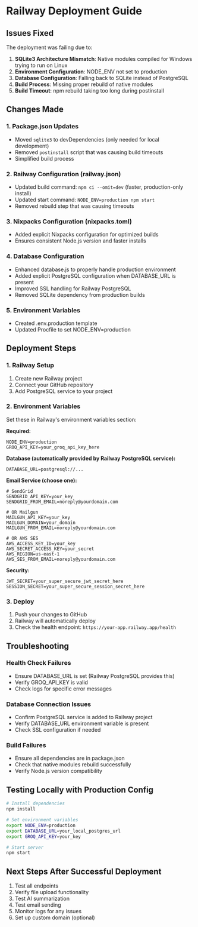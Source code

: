 # Railway Deployment Guide

## Issues Fixed

The deployment was failing due to:

1. **SQLite3 Architecture Mismatch**: Native modules compiled for Windows trying to run on Linux
2. **Environment Configuration**: NODE_ENV not set to production
3. **Database Configuration**: Falling back to SQLite instead of PostgreSQL
4. **Build Process**: Missing proper rebuild of native modules
5. **Build Timeout**: npm rebuild taking too long during postinstall

## Changes Made

### 1. Package.json Updates
- Moved `sqlite3` to devDependencies (only needed for local development)
- Removed `postinstall` script that was causing build timeouts
- Simplified build process

### 2. Railway Configuration (railway.json)
- Updated build command: `npm ci --omit=dev` (faster, production-only install)
- Updated start command: `NODE_ENV=production npm start`
- Removed rebuild step that was causing timeouts

### 3. Nixpacks Configuration (nixpacks.toml)
- Added explicit Nixpacks configuration for optimized builds
- Ensures consistent Node.js version and faster installs

### 4. Database Configuration
- Enhanced database.js to properly handle production environment
- Added explicit PostgreSQL configuration when DATABASE_URL is present
- Improved SSL handling for Railway PostgreSQL
- Removed SQLite dependency from production builds

### 5. Environment Variables
- Created .env.production template
- Updated Procfile to set NODE_ENV=production

## Deployment Steps

### 1. Railway Setup
1. Create new Railway project
2. Connect your GitHub repository
3. Add PostgreSQL service to your project

### 2. Environment Variables
Set these in Railway's environment variables section:

**Required:**
```
NODE_ENV=production
GROQ_API_KEY=your_groq_api_key_here
```

**Database (automatically provided by Railway PostgreSQL service):**
```
DATABASE_URL=postgresql://...
```

**Email Service (choose one):**
```
# SendGrid
SENDGRID_API_KEY=your_key
SENDGRID_FROM_EMAIL=noreply@yourdomain.com

# OR Mailgun
MAILGUN_API_KEY=your_key
MAILGUN_DOMAIN=your_domain
MAILGUN_FROM_EMAIL=noreply@yourdomain.com

# OR AWS SES
AWS_ACCESS_KEY_ID=your_key
AWS_SECRET_ACCESS_KEY=your_secret
AWS_REGION=us-east-1
AWS_SES_FROM_EMAIL=noreply@yourdomain.com
```

**Security:**
```
JWT_SECRET=your_super_secure_jwt_secret_here
SESSION_SECRET=your_super_secure_session_secret_here
```

### 3. Deploy
1. Push your changes to GitHub
2. Railway will automatically deploy
3. Check the health endpoint: `https://your-app.railway.app/health`

## Troubleshooting

### Health Check Failures
- Ensure DATABASE_URL is set (Railway PostgreSQL provides this)
- Verify GROQ_API_KEY is valid
- Check logs for specific error messages

### Database Connection Issues
- Confirm PostgreSQL service is added to Railway project
- Verify DATABASE_URL environment variable is present
- Check SSL configuration if needed

### Build Failures
- Ensure all dependencies are in package.json
- Check that native modules rebuild successfully
- Verify Node.js version compatibility

## Testing Locally with Production Config

```bash
# Install dependencies
npm install

# Set environment variables
export NODE_ENV=production
export DATABASE_URL=your_local_postgres_url
export GROQ_API_KEY=your_key

# Start server
npm start
```

## Next Steps After Successful Deployment

1. Test all endpoints
2. Verify file upload functionality
3. Test AI summarization
4. Test email sending
5. Monitor logs for any issues
6. Set up custom domain (optional)
